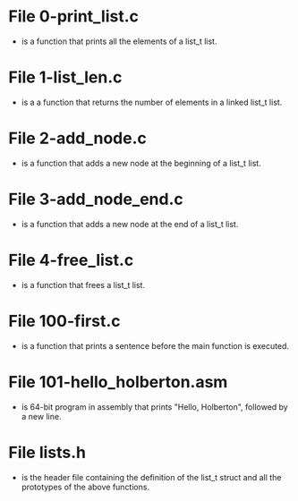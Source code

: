 # File 0-print_list.c 
- is a function that prints all the elements of a list_t list.

# File 1-list_len.c 
- is a a function that returns the number of elements in a linked list_t list.

# File 2-add_node.c 
- is a function that adds a new node at the beginning of a list_t list.

# File 3-add_node_end.c 
- is a function that adds a new node at the end of a list_t list.

# File 4-free_list.c 
- is a function that frees a list_t list.

# File 100-first.c 
- is a function that prints a sentence before the main function is executed.

# File 101-hello_holberton.asm 
- is 64-bit program in assembly that prints "Hello, Holberton", followed by a new line.

# File lists.h 
- is the header file containing the definition of the list_t struct and all the prototypes of the above functions.

